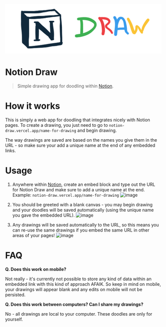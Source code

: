 <img src="public/title-transparent.png" />

# Notion Draw

> Simple drawing app for doodling within [Notion](https://www.notion.so/product).

# How it works

This is simply a web app for doodling that integrates nicely with Notion pages. To create a drawing, you just need to go to `notion-draw.vercel.app/name-for-drawing` and begin drawing.

The way drawings are saved are based on the names you give them in the URL - so make sure your add a unique name at the end of any embedded links.

# Usage

1. Anywhere within [Notion](https://www.notion.so/product), create an embed block and type out the URL for Notion Draw and make sure to add a unique name at the end.
   Example: `notion-draw.vercel.app/name-for-drawing`
   <img width="731" alt="image" src="https://user-images.githubusercontent.com/10540865/162068784-1cd98082-f581-44a6-8e99-0e48fedd3516.png">

2. You should be greeted with a blank canvas - you may begin drawing and your doodles will be saved automatically (using the unique name you gave the embedded URL).
   <img width="732" alt="image" src="https://user-images.githubusercontent.com/10540865/162069000-27a26c3d-b6ce-4953-930f-ce62e41bcdc8.png">

3. Any drawings will be saved automatically to the URL, so this means you can re-use the same drawings if you embed the same URL in other areas of your pages!
   <img width="732" alt="image" src="https://user-images.githubusercontent.com/10540865/162069707-5e88e956-9b9b-4469-8976-00310ef4281c.png">

# FAQ

**Q. Does this work on mobile?**

Not really - it's currently not possible to store any kind of data within an embedded link with this kind of approach AFAIK. So keep in mind on mobile, your drawings will appear blank and any edits on mobile will not be persisted.

**Q. Does this work between computers? Can I share my drawings?**

No - all drawings are local to your computer. These doodles are only for yourself.

